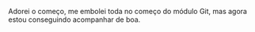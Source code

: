Adorei o começo, me embolei toda no começo do módulo Git, mas agora estou conseguindo acompanhar de boa.